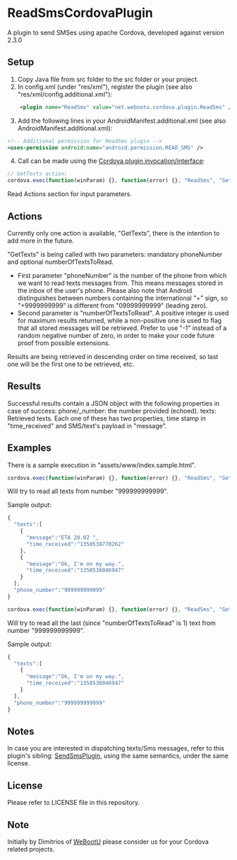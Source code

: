 ReadSmsCordovaPlugin
====================

A plugin to send SMSes using apache Cordova, developed against version 2.3.0

Setup
-----

1. Copy Java file from src folder to the src folder or your project.
2. In config.xml (under "res/xml"), register the plugin (see also "res/xml/config.additional.xml"):
```xml
    <plugin name="ReadSms" value="net.webootu.cordova.plugin.ReadSms" />
```
3. Add the following lines in your AndroidManifest.additional.xml (see also AndroidManifest.additional.xml):
```xml
<!-- Additional permission for ReadSms plugin -->
<uses-permission android:name="android.permission.READ_SMS" />
```
4. Call can be made using the [Cordova plugin invocation/interface](http://docs.phonegap.com/en/2.3.0/guide_plugin-development_index.md.html#Plugin%20Development%20Guide):
```javascript
// GetTexts action:
cordova.exec(function(winParam) {}, function(error) {}, "ReadSms", "GetTexts", [phoneNumber, numberOfTextsToRead]);
```

Read Actions section for input parameters.

Actions
-------
Currently only one action is available, "GetTexts", there is the intention to add more in the future.

"GetTexts" is being called with two parameters: mandatory phoneNumber and optional numberOfTextsToRead.
* First parameter "phoneNumber" is the number of the phone from which we want to read texts messages from. This means messages stored in the inbox of the user's phone.  Please also note that Android distinguishes between numbers containing the international "+" sign, so "+9999999999" is different from "09999999999" (leading zero).
* Second parameter is "numberOfTextsToRead". A positive integer is used for maximum results returned, while a non-positive one is used to flag that all stored messages will be retrieved. Prefer to use "-1" instead of a random negative number of zero, in order to make your code future proof from possible extensions.

Results are being retrieved in descending order on time received, so last one will be the first one to be retrieved, etc.

Results
-------

Successful results contain a JSON object with the following properties in case of success:
phone/_number: the number provided (echoed).
texts: Retrieved texts. Each one of these has two properties, time stamp in "time_received" and SMS/text's payload in "message".

Examples
--------

There is a sample execution in "assets/www/index.sample.html".

```javascript
cordova.exec(function(winParam) {}, function(error) {}, "ReadSms", "GetTexts", ["999999999999", -1]);
```

Will try to read all texts from number "999999999999".

Sample output:

```javascript
{
  "texts":[
    {
      "message":"ETA 20.02 ",
      "time_received":"1358538770262"
    },
    {
      "message":"Ok, I'm on my way.",
      "time_received":"1358536046947"
    }
  ],
  "phone_number":"999999999999"
}
```

```javascript
cordova.exec(function(winParam) {}, function(error) {}, "ReadSms", "GetTexts", ["999999999999", 1]);
```

Will try to read all the last (since "numberOfTextsToRead" is 1) text from number "999999999999".

Sample output:

```javascript
{
  "texts":[
    {
      "message":"Ok, I'm on my way.",
      "time_received":"1358536046947"
    }
  ],
  "phone_number":"999999999999"
}
```

Notes
-----

In case you are interested in dispatching texts/Sms messages, refer to this plugin's sibling: [SendSmsPlugin](https://github.com/dimitrismistriotis/SendSmsCordovaPlugin), using the same semantics, under the same license.

License
-------
Please refer to LICENSE file in this repository.

Note
----
Initially by Dimitrios of [WeBootU](http://www.webootu.com) please consider us for your Cordova related projects.

